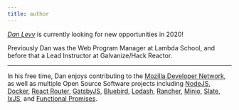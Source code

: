 ```yaml
---
title: author
---
```


[*Dan Levy*](https://danlevy.net/) is currently looking for new opportunities in 2020!

Previously Dan was the Web Program Manager at Lambda School, and before that a Lead Instructor at Galvanize/Hack Reactor.

------------------------------

In his free time, Dan enjoys contributing to the [Mozilla Developer Network](https://developer.mozilla.org/en-US/docs/Web/API/Fetch_API/Using_Fetch), as well as multiple Open Source Software projects including [NodeJS](https://github.com/nodejs/nodejs.org), [Docker](https://github.com/moby/moby), [React Router](https://github.com/ReactTraining/react-router/), [GatsbyJS](https://github.com/gatsbyjs/gatsby), [Bluebird](https://github.com/petkaantonov/bluebird), [Lodash](https://github.com/lodash/lodash), [Rancher](https://github.com/rancher/rancher), [Minio](https://github.com/minio/minio), [Slate](https://github.com/lord/slate), [IxJS](https://github.com/ReactiveX/IxJS), and [Functional Promises](https://github.com/functional-promises/functional-promises).

